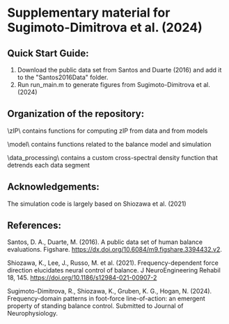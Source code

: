 # Supplementary material for Sugimoto-Dimitrova et al. (2024)

## Quick Start Guide:
1. Download the public data set from Santos and Duarte (2016)
   and add it to the "Santos2016Data" folder.
2. Run run_main.m to generate figures from Sugimoto-Dimitrova et al.
   (2024)


## Organization of the repository:

\zIP\             contains functions for computing zIP from data 
                  and from models
                  
\model\           contains functions related to the balance model and
                  simulation
                  
\data_processing\ contains a custom cross-spectral density function that
                  detrends each data segment


## Acknowledgements:
The simulation code is largely based on Shiozawa et al. (2021)

## References:

Santos, D. A., Duarte, M. (2016). A public data set of human balance evaluations. Figshare. https://dx.doi.org/10.6084/m9.figshare.3394432.v2.

Shiozawa, K., Lee, J., Russo, M. et al. (2021). Frequency-dependent force direction elucidates neural control of balance. J NeuroEngineering Rehabil 18, 145. https://doi.org/10.1186/s12984-021-00907-2

Sugimoto-Dimitrova, R., Shiozawa, K., Gruben, K. G., Hogan, N. (2024). Frequency-domain patterns in foot-force line-of-action: an emergent property of standing balance control. Submitted to Journal of Neurophysiology.
